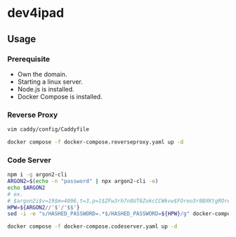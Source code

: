 # dev4ipad

## Usage

### Prerequisite

- Own the domain.
- Starting a linux server.
- Node.js is installed.
- Docker Compose is installed.

### Reverse Proxy

```bash
vim caddy/config/Caddyfile

docker compose -f docker-compose.reverseproxy.yaml up -d
```

### Code Server

```bash
npm i -g argon2-cli
ARGON2=$(echo -n "password" | npx argon2-cli -e)
echo $ARGON2
# ex.
# $argon2i$v=19$m=4096,t=3,p=1$ZFw3rh7n8UT6ZokcCCWkvw$FOreo3r8BXKtgROresDrfIWA3iUO+3RLmbyUqqlDSU8
HPW=${ARGON2//'$'/'$$'}
sed -i -e "s/HASHED_PASSWORD=.*$/HASHED_PASSWORD=${HPW}/g" docker-compose.codeserver.yaml

docker compose -f docker-compose.codeserver.yaml up -d
```

